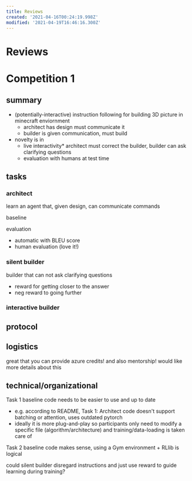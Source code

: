 ```yaml
---
title: Reviews
created: '2021-04-16T00:24:19.998Z'
modified: '2021-04-19T16:46:16.300Z'
---
```


# Reviews

# Competition 1

## summary

- (potentially-interactive) instruction following for building 3D picture in minecraft enviornment
  - architect has design must communicate it
  - builder is given communication, must build
- novelty is in 
  - live interactivity* architect must correct the builder, builder can ask clarifying questions
  - evaluation with humans at test time  

## tasks

### architect
learn an agent that, given design, can communicate commands

baseline 

evaluation 
- automatic with BLEU score
- human evaluation (love it!)

### silent builder

builder that can not ask clarifying questions
- reward for getting closer to the answer
- neg reward to going further

### interactive builder

## protocol

## logistics

great that you can provide azure credits! and also mentorship! would like more details about this



## technical/organizational

Task 1 baseline code needs to be easier to use and up to date
- e.g. according to README, Task 1: Architect code doesn't support batching or attention, uses outdated pytorch
- ideally it is more plug-and-play so participants only need to modify a specific file (algorithm/architecture) and training/data-loading is taken care of

Task 2 baseline code makes sense, using a Gym environment + RLlib is logical

could silent builder disregard instructions and just use reward to guide learning during training?


